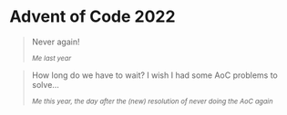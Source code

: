 # Advent of Code 2022

> Never again!
> 
>  <sub>*Me last year*</sub>

> How long do we have to wait? I wish I had some AoC problems to solve...
> 
>  <sub>*Me this year, the day after the (new) resolution of never doing the AoC again*</sub>
